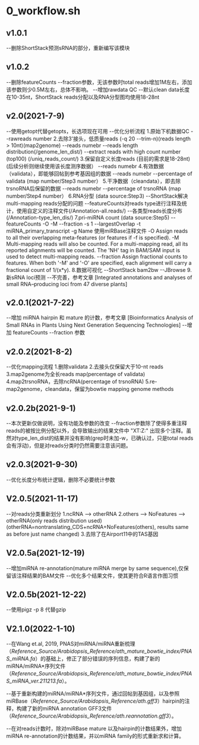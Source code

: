 # 0_workflow.sh

## v1.0.1

--删除ShortStack预测sRNA的部分，重新编写该模块

## v1.0.2

--删除featureCounts --fraction参数，无该参数时total reads增加1M左右，添加该参数则少0.5M左右，总体不影响。
--增加rawdata QC
--默认clean data长度在10-35nt，ShortStack reads分配以及RNA分型图均使用18-28nt

## v2.0(2021-7-9)

--使用getopt代替getopts，长选项现在可用
--优化分析流程
1.原始下机数据QC
--rawreads number
2.去除3'接头，低质量reads (-q 20 --trim-n)(reads length > 10nt)(map2genome)
--reads numebr
--reads length distribution(/genome_len_dist/)
--extract reads with high count number (top100) (/uniq_reads_count/)
3.保留自定义长度reads (目前的需求是18-28nt) (后续分析则继续使用该长度测序数据）
--reads numebr
4.有效数据（validata），即能够回帖到参考基因组的数据
--reads numebr
--percentage of validata (map number/Step3 number）
5.干净数据（cleandata），即去除trsnoRNA后保留的数据
--reads numebr
--percentage of trsnoRNA (map number/Step4 number）
6.RNA分型 (data source:Step3)
--ShortStack解决multi-mapping reads分配的问题
--featureCounts对reads type进行注释及统计，使用自定义的注释文件(/Annotation-all.reads/)
--各类型reads长度分布(/Annotation-type_len_dis/)
7.pri-miRNA count (data source:Step5)
--featureCounts -O -M --fraction -s 1 --largestOverlap -t miRNA_primary_transcript -g Name 使用miRBase注释文件
-O          Assign reads to all their overlapping meta-features (or features if -f is specified).
-M          Multi-mapping reads will also be counted. For a multi-mapping read, all its reported alignments will be counted. The 'NH' tag in BAM/SAM input is used to detect multi-mapping reads.
--fraction  Assign fractional counts to features. When both '-M' and '-O' are specified, each alignment will carry a fractional count of 1/(x*y).
8.数据可视化
--ShortStack bam2bw
--JBrowse
9.新sRNA loci预测
--不完善，参考文章 [Integrated annotations and analyses of small RNA–producing loci from 47 diverse plants]

## v2.0.1(2021-7-22)

--增加 miRNA hairpin 和 mature 的计数，参考文章 [Bioinformatics Analysis of Small RNAs in Plants Using Next Generation Sequencing Technologies]
--增加 featureCounts --fraction 参数

## v2.0.2(2021-8-2)

--优化mapping流程
1.删除validata
2.去接头仅保留大于10-nt reads
3.map2genome为全长reads map(percentage of validata)
4.map2trsnoRNA，去除ncRNA(percentage of trsnoRNA)
5.re-map2genome，cleandata，保留为bowtie mapping genome methods

## v2.0.2b(2021-9-1)

--本次更新仅做说明，没有功能及参数的改变
--fraction参数除了使得多重注释reads的被按比例分配以外，会导致输出的结果文件中 "XT:Z:" 出现多个注释。虽然对type_len_dist的结果并没有影响(grep时未加-w，已确认过，只是total reads会有浮动)，但是对reads分类时仍然需要注意该问题。

## v2.0.3(2021-9-30)

--优化长度分布统计逻辑，删除不必要统计参数

## V2.0.5(2021-11-17)

--对reads分类重新划分
1.ncRNA --> otherRNA
2.others --> NoFeatures --> otherRNA(only reads distribution used)
(otherRNA=nontranslating_CDS+ncRNA+NoFeatures(others), results same as before just name changed)
3.去除了在Airport11中的TAS基因

## V2.0.5a(2021-12-19)

--增加miRNA re-annotation(mature miRNA merge by same sequence),仅保留该注释结果的BAM文件
--优化多个结果文件，使其更符合R语言作图习惯

## V2.0.5b(2021-12-22)

--使用pigz -p 8 代替gzip

## V2.1.0(2022-1-10)

--在Wang et.al, 2019, PNAS对miRNA/miRNA重新梳理（*Reference_Source/Arabidopsis_Reference/ath_mature_bowtie_index/PNAS_miRNA.fa*）的基础上，修正了部分错误的序列信息，构建了新的miRNA/miRNA*序列文件 （*Reference_Source/Arabidopsis_Reference/ath_mature_bowtie_index/PNAS_miRNA_ver.211213.fa*）。

--基于重新构建的miRNA/miRNA*序列文件，通过回帖到基因组，以及参照miRBase（*Reference_Source/Arabidopsis_Reference/ath.gff3*）hairpin的注释，构建了新的miRNA annotation GFF3文件（*Reference_Source/Arabidopsis_Reference/ath.reannotation.gff3*）。

--在对reads计数时，除对miRBase mature 以及hairpin的计数结果外，增加miRNA re-annotation的计数结果，并以miRNA family的形式重新求和计算。
